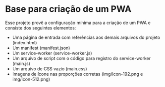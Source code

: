 # Base para criação de um PWA

Esse projeto provê a configuração mínima para a criação de um PWA e consiste dos seguintes elementos:

- Uma página de entrada com referências aos demais arquivos do projeto (index.html)
- Um manifest (manifest.json)
- Um service-worker (service-worker.js)
- Um arquivo de script com o código para registro do service-worker (main.js)
- Um arquivo de CSS vazio (main.css)
- Imagens de ícone nas proporções corretas (img/icon-192.png e img/icon-512.png)
